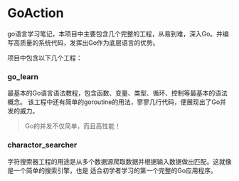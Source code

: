 # GoAction
go语言学习笔记，本项目中主要包含几个完整的工程，从易到难，深入Go。并编写高质量的系统代码，发挥出Go作为底层语言的优势。


项目中包含以下几个工程：

### go_learn
最基本的Go语言语法教程，包含函数、变量、类型、循环、控制等最基本的语法概念。
该工程中还有简单的goroutine的用法，寥寥几行代码，便展现出了Go并发的威力。

> Go的并发不仅简单，而且高性能！

### charactor_searcher

字符搜索器工程的用途是从多个数据源爬取数据并根据输入数据做出匹配。这就像是一个简单的搜索引擎，也是
适合初学者学习的第一个完整的Go应用程序。
